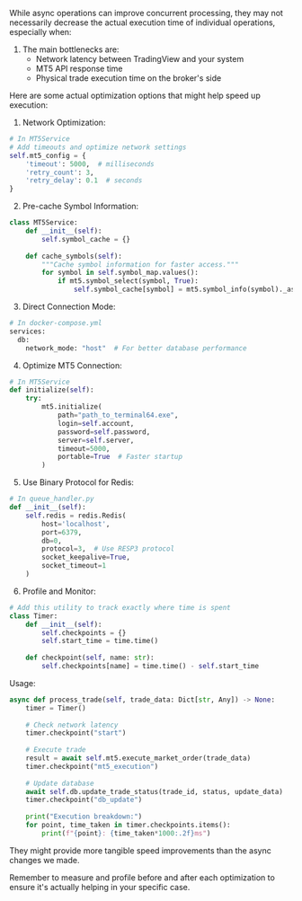 While async operations can improve concurrent processing, they may not necessarily decrease the actual execution time of individual operations, especially when:

1. The main bottlenecks are:
   - Network latency between TradingView and your system
   - MT5 API response time
   - Physical trade execution time on the broker's side

Here are some actual optimization options that might help speed up execution:

1. Network Optimization:
```python
# In MT5Service
# Add timeouts and optimize network settings
self.mt5_config = {
    'timeout': 5000,  # milliseconds
    'retry_count': 3,
    'retry_delay': 0.1  # seconds
}
```

2. Pre-cache Symbol Information:
```python
class MT5Service:
    def __init__(self):
        self.symbol_cache = {}
        
    def cache_symbols(self):
        """Cache symbol information for faster access."""
        for symbol in self.symbol_map.values():
            if mt5.symbol_select(symbol, True):
                self.symbol_cache[symbol] = mt5.symbol_info(symbol)._asdict()
```

3. Direct Connection Mode:
```python
# In docker-compose.yml
services:
  db:
    network_mode: "host"  # For better database performance
```

4. Optimize MT5 Connection:
```python
# In MT5Service
def initialize(self):
    try:
        mt5.initialize(
            path="path_to_terminal64.exe",
            login=self.account,
            password=self.password,
            server=self.server,
            timeout=5000,
            portable=True  # Faster startup
        )
```

5. Use Binary Protocol for Redis:
```python
# In queue_handler.py
def __init__(self):
    self.redis = redis.Redis(
        host='localhost',
        port=6379,
        db=0,
        protocol=3,  # Use RESP3 protocol
        socket_keepalive=True,
        socket_timeout=1
    )
```

6. Profile and Monitor:
```python
# Add this utility to track exactly where time is spent
class Timer:
    def __init__(self):
        self.checkpoints = {}
        self.start_time = time.time()
    
    def checkpoint(self, name: str):
        self.checkpoints[name] = time.time() - self.start_time
```

Usage:
```python
async def process_trade(self, trade_data: Dict[str, Any]) -> None:
    timer = Timer()
    
    # Check network latency
    timer.checkpoint("start")
    
    # Execute trade
    result = await self.mt5.execute_market_order(trade_data)
    timer.checkpoint("mt5_execution")
    
    # Update database
    await self.db.update_trade_status(trade_id, status, update_data)
    timer.checkpoint("db_update")
    
    print("Execution breakdown:")
    for point, time_taken in timer.checkpoints.items():
        print(f"{point}: {time_taken*1000:.2f}ms")
```

They might provide more tangible speed improvements than the async changes we made.

Remember to measure and profile before and after each optimization to ensure it's actually helping in your specific case.